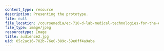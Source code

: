 ```yaml
---
content_type: resource
description: Presenting the prototype.
file: null
file_location: /coursemedia/ec-710-d-lab-medical-technologies-for-the-developing-world-spring-2010/05c2ac16782b76e0389c59e0ff4a9aba_audience2.jpg
file_type: image/jpeg
resourcetype: Image
title: audience2.jpg
uid: 05c2ac16-782b-76e0-389c-59e0ff4a9aba
---
```

